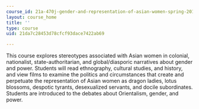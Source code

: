 ```yaml
---
course_id: 21a-470j-gender-and-representation-of-asian-women-spring-2010
layout: course_home
title: ''
type: course
uid: 21da7c28453d78cfcf93dace7422ab69

---
```

This course explores stereotypes associated with Asian women in colonial, nationalist, state-authoritarian, and global/diasporic narratives about gender and power. Students will read ethnography, cultural studies, and history, and view films to examine the politics and circumstances that create and perpetuate the representation of Asian women as dragon ladies, lotus blossoms, despotic tyrants, desexualized servants, and docile subordinates. Students are introduced to the debates about Orientalism, gender, and power.
